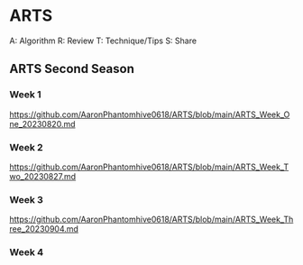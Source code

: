 # ARTS

A: Algorithm
R: Review
T: Technique/Tips
S: Share

## ARTS Second Season

### Week 1

https://github.com/AaronPhantomhive0618/ARTS/blob/main/ARTS_Week_One_20230820.md

### Week 2

https://github.com/AaronPhantomhive0618/ARTS/blob/main/ARTS_Week_Two_20230827.md

### Week 3

https://github.com/AaronPhantomhive0618/ARTS/blob/main/ARTS_Week_Three_20230904.md

### Week 4
